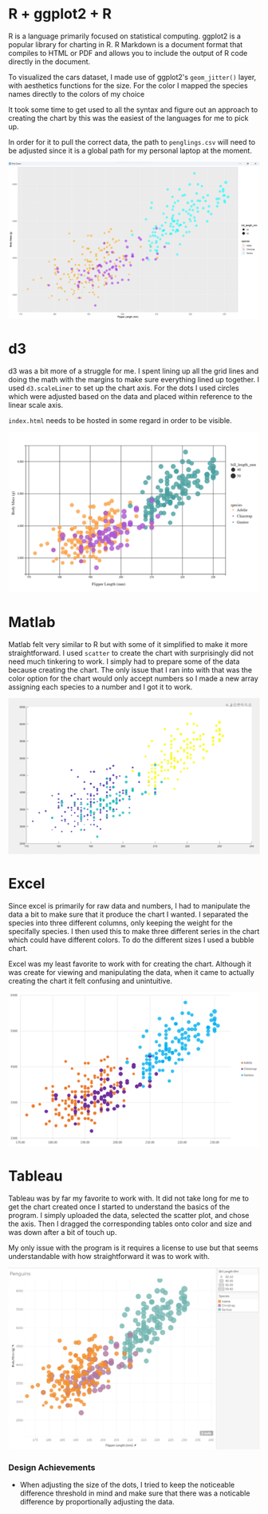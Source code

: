 # R + ggplot2 + R

R is a language primarily focused on statistical computing.
ggplot2 is a popular library for charting in R.
R Markdown is a document format that compiles to HTML or PDF and allows you to include the output of R code directly in the document.

To visualized the cars dataset, I made use of ggplot2's `geom_jitter()` layer, with aesthetics functions for the size. For the color I mapped the species names directly to the colors of my choice 

It took some time to get used to all the syntax and figure out an approach to creating the chart by this was the easiest of the languages for me to pick up.

In order for it to pull the correct data, the path to `penglings.csv` will need to be adjusted since it is a global path for my personal laptop at the moment.

![ggplot2](img/ggplot2.png)

# d3

d3 was a bit more of a struggle for me. I spent lining up all the grid lines and doing the math with the margins to make sure everything lined up together. I used `d3.scaleLiner` to set up the chart axis. For the dots I used circles which were adjusted based on the data and placed within reference to the linear scale axis.

`index.html` needs to be hosted in some regard in order to be visible.

![d3](img/d3.png)

# Matlab

Matlab felt very similar to R but with some of it simplified to make it more straightforward. I used `scatter` to create the chart with surprisingly did not need much tinkering to work. I simply had to prepare some of the data because creating the chart. The only issue that I ran into with that was the color option for the chart would only accept numbers so I made a new array assigning each species to a number and I got it to work.

![matlab](img/matlab.png)

# Excel

Since excel is primarily for raw data and numbers, I had to manipulate the data a bit to make sure that it produce the chart I wanted. I separated the species into three different columns, only keeping the weight for the specifally species. I then used this to make three different series in the chart which could have different colors. To do the different sizes I used a bubble chart.

Excel was my least favorite to work with for creating the chart. Although it was create for viewing and manipulating the data, when it came to actually creating the chart it felt confusing and unintuitive.

![excel](img/excel.png)

# Tableau

Tableau was by far my favorite to work with. It did not take long for me to get the chart created once I started to understand the basics of the program. I simply uploaded the data, selected the scatter plot, and chose the axis. Then I dragged the corresponding tables onto color and size and was down after a bit of touch up.

My only issue with the program is it requires a license to use but that seems understandable with how straightforward it was to work with.

![tableau](img/tableau.png)


### Design Achievements
- When adjusting the size of the dots, I tried to keep the noticeable difference threshold in mind and make sure that there was a noticable difference by proportionally adjusting the data.
